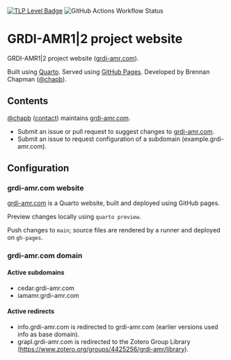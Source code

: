 [![TLP Level Badge](https://img.shields.io/badge/TLP-CLEAR-lightgrey)](https://www.first.org/tlp/)
![GitHub Actions Workflow Status](https://img.shields.io/github/actions/workflow/status/grdi-amr/GRDI-AMR.com/publish.yml?label=publish)

# GRDI-AMR1|2 project website 

GRDI-AMR1|2 project website ([grdi-amr.com](https://grdi-amr.com)).

Built using [Quarto](https://quarto.org/). Served using [GitHub Pages](https://pages.github.com/). Developed by Brennan Chapman ([@chapb](https://github.com/chapb)).


## Contents

[@chapb](https://github.com/chapb) ([contact](https://brennanchapman.com/contact)) maintains [grdi-amr.com](https://grdi-amr.com). 
- Submit an issue or pull request to suggest changes to [grdi-amr.com](https://grdi-amr.com). 
- Submit an issue to request configuration of a subdomain (example.grdi-amr.com).


## Configuration

### grdi-amr.com website

[grdi-amr.com](https://grdi-amr.com) is a Quarto website, built and deployed using GitHub pages.

Preview changes locally using `quarto preview`.

Push changes to `main`; source files are rendered by a runner and deployed on `gh-pages`.


### grdi-amr.com domain

#### Active subdomains

- cedar.grdi-amr.com
- iamamr.grdi-amr.com

#### Active redirects

- info.grdi-amr.com is redirected to grdi-amr.com (earlier versions used info as base domain).
- grapl.grdi-amr.com is redirected to the Zotero Group Library (https://www.zotero.org/groups/4425256/grdi-amr/library).


